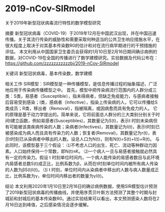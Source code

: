 # 2019-nCov-SIRmodel
关于2019年新型冠状病毒流行特性的数学模型研究

摘要
新型冠状病毒（COVID-19）于2019年12月在中国武汉出现，并在中国迅速传播。关于其流行传染的威胁性和需要采取何种适当的公共卫生响应措施水平，在很大程度上取决于对其基本传染数R0的估计和对在流行病早期进行的干预措施的评估。
本文利用从中国国家卫生委员会获得的1月10日至2月16日期间确诊病例的数据，对COVID-19在全国的传播进行了数学建模研究。实验数据及代码公布在：https://github.com/zzzzzzzzzzzbj/2019-nCov-SIRmodel

关键词
新型冠状病毒，基本传染数，数学建模
 
相关工作
SIR模型：SIR模型是一种传播模型，是信息传播过程的抽象描述，广泛地应用于传染病传播模型之中。
首先，模型中把传染病流行范围内的人群分成三类：S类，易感者（Susceptible），指未得病者，但缺乏免疫能力，与感病者接触后容易受到感染；I类，感病者（Infective），指染上传染病的人，它可以传播给S类成员；R类，移出者（Removal），指被隔离，或因病愈而具有免疫力的人。
它的原理是基于动力学提出的。简单来说，它将前面总人群分的三大类别分别关于时间t建立函数，例如易感者(Susceptibles)，其数量记为S(t)，表示t 时刻未染病但有可能被该类疾病传染的人数；染病者(Infectives)，其数量记为I(t)，表示t时刻已被感染成为病人而且具有传染力的人数；恢复者(Removal)，其数量记为r(t)，表示t时刻已从染病者中移出的人数。设总人口为N(t)，则有N(t)=S(t)+I(t)+R(t)。
与此同时，该模型基于三个假设：
⑴不考虑人口的出生、死亡、流动等种群动力因素。人口始终保持一个常数，即N(t)≡K。
⑵一个病人一旦与易感者接触就必然具有一定的传染力。假设 t 时刻单位时间内，一个病人能传染的易感者数目与此环境内易感者总数S(t)成正比，比例系数为β，从而在t时刻单位时间内被所有病人传染的人数为βS(t)I(t)。
⑶ t 时刻，单位时间内从染病者中移出的人数与病人数量成正比，比例系数为γ，单位时间内移出者的数量为γI(t)。

结论
本文利用2020年1月10日至2月16日的确诊病例数据，使用SIR模型估计预测了2019新型冠状病毒的传播曲线，并使用序贯贝叶斯方法预测了其整个时期与封城前和封城后的基本传染数R0。通过实验结果可以看出，本文预测感染人数将在2月16日达到峰值，之后感染情况会逐步缓解。

